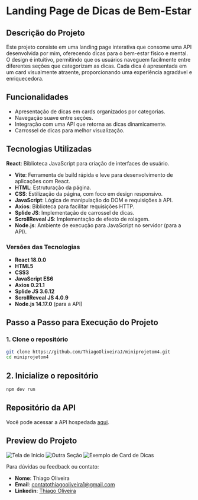 # Landing Page de Dicas de Bem-Estar

## Descrição do Projeto

Este projeto consiste em uma landing page interativa que consome uma API desenvolvida por mim, oferecendo dicas para o bem-estar físico e mental. O design é intuitivo, permitindo que os usuários naveguem facilmente entre diferentes seções que categorizam as dicas. Cada dica é apresentada em um card visualmente atraente, proporcionando uma experiência agradável e enriquecedora.

## Funcionalidades

- Apresentação de dicas em cards organizados por categorias.
- Navegação suave entre seções.
- Integração com uma API que retorna as dicas dinamicamente.
- Carrossel de dicas para melhor visualização.

## Tecnologias Utilizadas

 **React**: Biblioteca JavaScript para criação de interfaces de usuário.
- **Vite**: Ferramenta de build rápida e leve para desenvolvimento de aplicações com React.
- **HTML**: Estruturação da página.
- **CSS**: Estilização da página, com foco em design responsivo.
- **JavaScript**: Lógica de manipulação do DOM e requisições à API.
- **Axios**: Biblioteca para facilitar requisições HTTP.
- **Splide JS**: Implementação de carrossel de dicas.
- **ScrollReveal JS**: Implementação de efeoto de rolagem.
- **Node.js**: Ambiente de execução para JavaScript no servidor (para a API).

### Versões das Tecnologias

- **React 18.0.0**
- **HTML5**
- **CSS3**
- **JavaScript ES6**
- **Axios 0.21.1**
- **Splide JS 3.6.12**
- **ScrollReveal JS 4.0.9**
- **Node.js 14.17.0** (para a API)

## Passo a Passo para Execução do Projeto

### 1. Clone o repositório

```bash
git clone https://github.com/ThiagoOliveiraJ/miniprojetom4.git
cd miniprojetom4
```

## 2. Inicialize o repositório
```bash
npm dev run
```

## Repositório da API

Você pode acessar a API hospedada [aqui](https://github.com/ThiagoOliveiraJ/miniprojetom4git).

## Preview do Projeto
![Tela de Inicio](./src/assets/img/TelaInicial.png)
![Outra Seção](./src/assets/img/Section.png)
![Exemplo de Card de Dicas](./src/assets/img/Card.png)


Para dúvidas ou feedback ou contato:

- **Nome**: Thiago Oliveira
- **Email**: contatothiagooliveira1@gmail.com
- **Linkedin**: [Thiago Oliveira](https://www.linkedin.com/in/thiago-oliveira-631862248/)
